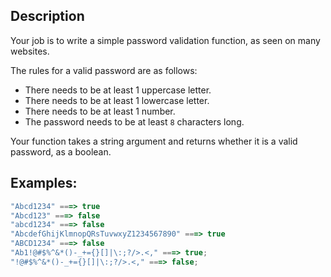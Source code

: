 ## Description
Your job is to write a simple password validation function, as seen on many websites.

The rules for a valid password are as follows:
- There needs to be at least 1 uppercase letter.
- There needs to be at least 1 lowercase letter.
- There needs to be at least 1 number.
- The password needs to be at least `8` characters long.

Your function takes a string argument and returns whether it is a valid password, as a boolean.

## Examples:
```javascript
"Abcd1234" ===> true
"Abcd123" ===> false
"abcd1234" ===> false
"AbcdefGhijKlmnopQRsTuvwxyZ1234567890" ===> true
"ABCD1234" ===> false
"Ab1!@#$%^&*()-_+={}[]|\:;?/>.<," ===> true;
"!@#$%^&*()-_+={}[]|\:;?/>.<," ===> false;
```
